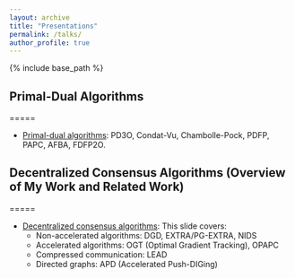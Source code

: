 ```yaml
---
layout: archive
title: "Presentations"
permalink: /talks/
author_profile: true
---
```


{% include base_path %}

## Primal-Dual Algorithms
=====
* [Primal-dual algorithms](http://mingyan08.github.io/Slides/PD3O.pdf): PD3O, Condat-Vu, Chambolle-Pock, PDFP, PAPC, AFBA, FDFP2O.

## Decentralized Consensus Algorithms (Overview of My Work and Related Work)
===== 
* [Decentralized consensus algorithms](http://mingyan08.github.io/Slides/Decentralized.pdf): This slide covers:
  * Non-accelerated algorithms: DGD, EXTRA/PG-EXTRA, NIDS
  * Accelerated algorithms: OGT (Optimal Gradient Tracking), OPAPC
  * Compressed communication: LEAD
  * Directed graphs: APD (Accelerated Push-DIGing)
